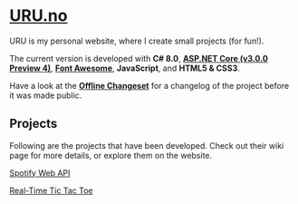 # [URU.no](http://uru.no/)

URU is my personal website, where I create small projects (for fun!).

The current version is developed with **C# 8.0**, **[ASP.NET Core (v3.0.0 Preview 4)](https://www.microsoft.com/net)**, **[Font Awesome](https://fontawesome.com/)**, **JavaScript**, and **HTML5 & CSS3**.

Have a look at the **[Offline Changeset](https://github.com/Adrrei/URU/wiki/Offline-Changeset)** for a changelog of the project before it was made public.

## Projects

Following are the projects that have been developed. Check out their wiki page for more details, or explore them on the website.

[Spotify Web API](https://github.com/Adrrei/URU/wiki/Spotify)

[Real-Time Tic Tac Toe](https://github.com/Adrrei/URU/wiki/Tic-Tac-Toe)
